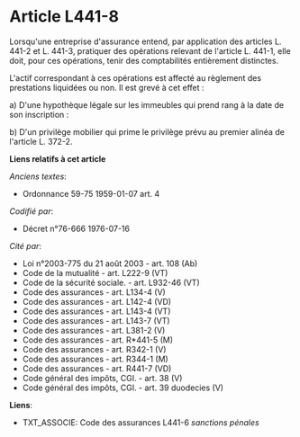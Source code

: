 # Article L441-8

Lorsqu'une entreprise d'assurance entend, par application des articles L. 441-2 et L. 441-3, pratiquer des opérations
relevant de l'article L. 441-1, elle doit, pour ces opérations, tenir des comptabilités entièrement distinctes.

L'actif correspondant à ces opérations est affecté au règlement des prestations liquidées ou non. Il est grevé à cet effet :

a) D'une hypothèque légale sur les immeubles qui prend rang à la date de son inscription :

b) D'un privilège mobilier qui prime le privilège prévu au premier alinéa de l'article L. 372-2.

**Liens relatifs à cet article**

_Anciens textes_:

  - Ordonnance 59-75 1959-01-07 art. 4

_Codifié par_:

  - Décret n°76-666 1976-07-16

_Cité par_:

  - Loi n°2003-775 du 21 août 2003 - art. 108 (Ab)
  - Code de la mutualité - art. L222-9 (VT)
  - Code de la sécurité sociale. - art. L932-46 (VT)
  - Code des assurances - art. L134-4 (V)
  - Code des assurances - art. L142-4 (VD)
  - Code des assurances - art. L143-4 (VT)
  - Code des assurances - art. L143-7 (VT)
  - Code des assurances - art. L381-2 (V)
  - Code des assurances - art. R*441-5 (M)
  - Code des assurances - art. R342-1 (V)
  - Code des assurances - art. R344-1 (M)
  - Code des assurances - art. R441-7 (VD)
  - Code général des impôts, CGI. - art. 38 (V)
  - Code général des impôts, CGI. - art. 39 duodecies (V)

**Liens**:

  - TXT_ASSOCIE: Code des assurances L441-6 *sanctions pénales*
